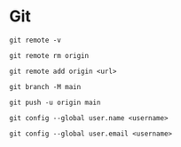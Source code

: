 # Git

```
git remote -v
```

```
git remote rm origin
```

```
git remote add origin <url>
```

```
git branch -M main
```

```
git push -u origin main
```

```
git config --global user.name <username>
```

```
git config --global user.email <username>
```
